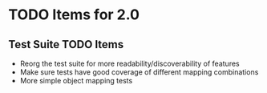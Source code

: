 # TODO Items for 2.0

## Test Suite TODO Items

* Reorg the test suite for more readability/discoverability of features
* Make sure tests have good coverage of different mapping combinations
* More simple object mapping tests
